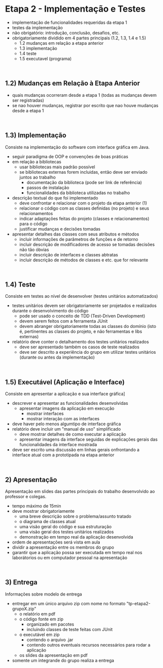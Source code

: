 # Etapa 2 - Implementação e Testes

- implementação de funcionalidades requeridas da etapa 1
- testes da implementação
- não obrigatório: introdução, conclusão, desafios, etc.
- obrigatoriamente dividido em 4 partes principais (1.2, 1.3, 1.4 e 1.5)
  - 1.2 mudanças em relação a etapa anterior
  - 1.3 implementação
  - 1.4 teste
  - 1.5 executavel (programa)

&nbsp;

## 1.2) Mudanças em Relação à Etapa Anterior

- quais mudanças ocorreram desde a etapa 1 (todas as mudanças devem ser registradas)
- se nao houver mudanças, registrar por escrito que nao houve mudanças desde a etapa 1

&nbsp;

## 1.3) Implementação

Consiste na implementação do software com interface gráfica em Java.

- seguir paradigma de OOP e convenções de boas práticas
- em relação a bibliotecas
  - usar bibliotecas mais padrão possível
  - se bibliotecas externas forem incluidas, então deve ser enviado juntos ao trabalho
    - documentação da biblioteca (pode ser link de referência)
    - passos de instalação
    - funcionalidades da biblioteca utilizadas no trabalho
- descrição textual do que foi implementado
  - deve confrontar e relacionar com o projeto da etapa anterior (1)
  - relacionar o código com as classes definidas (no projeto) e seus relacionamentos
  - indicar adaptações feitas do projeto (classes e relacionamentos) para o código
  - justificar mudanças e decisões tomadas
- apresentar detalhes das classes com seus atributos e métodos
  - incluir informações de parâmetros de funções e de retorno
  - incluir descrição de modificadores de acesso se tomadas decisões não tão óbvias
  - incluir descrição de interfaces e classes abtratas
  - incluir descrição de métodos de classes e etc. que for relevante

&nbsp;

## 1.4) Teste

Consiste em testes ao nível de desenvolver (testes unitários automatizados)

- testes unitários devem ser obrigatoriamente ser projetados e realizados durante o desenvolvimento do código
  - pode ser usado o conceito de TDD (Test-Driven Development)
  - devem serem feitos com a ferramenta JUnit
  - devem abranger obrigatoriamente todas as classes do domínio (isto é, pertinentes as classes do projeto, e não ferramentas e libs externas)
- relatório deve conter o detalhamento dos testes unitários realizados
  - deve ser apresentado também os casos de teste realizados
  - deve ser descrito a experiência do grupo em utilizar testes unitários (durante ou antes da implementação)

&nbsp;

## 1.5) Executável (Aplicação e Interface)

Consiste em apresentar a aplicação e sua interface gráfica]

- descrever e apresentar as funcionalidades desenvolvidas
  - apresentar imagens da aplicação em execução
    - mostrar interfaces
    - mostrar interação com as interfaces
- deve haver pelo menos algumtipo de interface gráfica
- relatório deve incluir um "manual de uso" simplificado
  - deve mostrar detalhes de como executar a aplicação
  - apresentar imagens da interface seguidas de explicações gerais das funcionalidades da interface mostrada
- deve ser escrito uma discussão em linhas gerais onfrontando a interface atual com a prototipada na etapa anterior

&nbsp;

## 2) Apresentação

Apresentação em slides das partes principais do trabalho desenvolvido ao professor e colegas.

- tempo máximo de 15min
- deve mostrar obrigatoriamente
  - uma breve descrição sobre o problema/assunto tratado
  - o diagrama de classes atual
  - uma visão geral do código e sua estruturação
  - uma visão geral dos testes unitários realizados
  - demonstração em tempo real da aplicação desenvolvida
- ordem de apresentações será vista em aula
- dividir a apresentação entre os membros do grupo
- garantir que a aplicação possa ser executada em tempo real nos laborátorios ou em computador pessoal na apresentação

&nbsp;

## 3) Entrega

Informações sobre modelo de entrega

- entregar em um único arquivo zip com nome no formato "tp-etapa2-grupoX.zip"
  - o relatório em pdf
  - o código fonte em zip
    - organizado em pacotes
    - incluindo classes de teste feitas com JUnit
  - o executável em zip
    - contendo o arquivo .jar
    - contendo outros eventuais recursos necessários para rodar a aplicação
  - os slides da apresentação em pdf
- somente um integrande do grupo realiza a entrega
